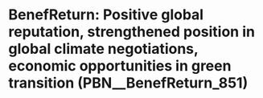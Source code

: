 # BenefReturn: __Positive global reputation, strengthened position in global climate negotiations, economic opportunities in green transition__ (PBN__BenefReturn_851)


